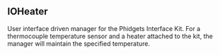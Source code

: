 ## IOHeater

User interface driven manager for the Phidgets Interface Kit. For a thermocouple temperature sensor and a heater attached to the kit, the manager will maintain the specified temperature.
